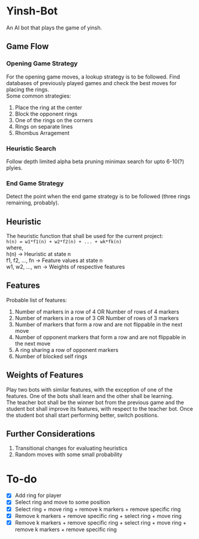# Yinsh-Bot
An AI bot that plays the game of yinsh.

## Game Flow
### Opening Game Strategy
For the opening game moves, a lookup strategy is to be followed. Find databases of previously played games and check the best moves for placing the rings.  
Some common strategies:  
1. Place the ring at the center
2. Block the opponent rings
3. One of the rings on the corners
4. Rings on separate lines
5. Rhombus Arragement

### Heuristic Search
Follow depth limited alpha beta pruning minimax search for upto 6-10(?) plyies.

### End Game Strategy
Detect the point when the end game strategy is to be followed (three rings remaining, probably).

## Heuristic
The heuristic function that shall be used for the current project:  
`h(n) = w1*f1(n) + w2*f2(n) + ... + wk*fk(n)`  
where,  
h(n)            -> Heuristic at state n  
f1, f2, ..., fn -> Feature values at state n  
w1, w2, ..., wn -> Weights of respective features  

## Features
Probable list of features:
1. Number of markers in a row of 4 OR Number of rows of 4 markers
2. Number of markers in a row of 3 OR Number of rows of 3 markers
3. Number of markers that form a row and are not flippable in the next move
4. Number of opponent markers that form a row and are not flippable in the next move
5. A ring sharing a row of opponent markers 
6. Number of blocked self rings

## Weights of Features
Play two bots with similar features, with the exception of one of the features. One of the bots shall learn and the other shall be learning.  
The teacher bot shall be the winner bot from the previous game and the student bot shall improve its features, with respect to the teacher bot. Once the student bot shall start performing better, switch positions.

## Further Considerations
1. Transitional changes for evaluating heuristics
2. Random moves with some small probability

# To-do  
- [x] Add ring for player  
- [x] Select ring and move to some position  
- [x] Select ring + move ring + remove k markers + remove specific ring  
- [x] Remove k markers + remove specific ring + select ring + move ring  
- [x] Remove k markers + remove specific ring + select ring + move ring + remove k markers + remove specific ring  
